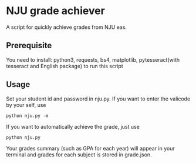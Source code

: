 # NJU grade achiever

A script for quickly achieve grades from NJU eas.

## Prerequisite

You need to install: python3, requests, bs4, matplotlib, pytesseract(with tesseract and English package) to run this script

## Usage

Set your student id and password in nju.py. If you want to enter the valicode by your self, use

`python nju.py -m`

If you want to automatically achieve the grade, just use

`python nju.py`

Your grades summary (such as GPA for each year) will appear in your terminal and grades for each subject is stored in grade.json.